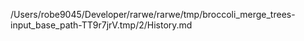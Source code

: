 /Users/robe9045/Developer/rarwe/rarwe/tmp/broccoli_merge_trees-input_base_path-TT9r7jrV.tmp/2/History.md